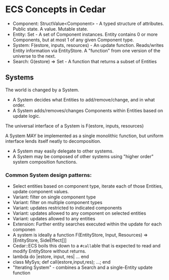# ECS Concepts in Cedar

- Component: StructValue<Component<T>>   - A typed structure of attributes. Public state. A value.  Mutable state.
- Entity:   Set<Component>               - A set of Component instances.  Entity contains 0 or more Components, but at most 1 of any given Component type.
- System:   F(estore, inputs, resources) - An update function.  Reads/writes Entity information via EntityStore. A "function" from one version of the universe to the next.
- Search:   G(estore) => Set<Entity>     - A function that returns a subset of Entities

## Systems
 The world is changed by a System.
   - A System decides what Entities to add/remove/change, and in what order.
   - A System adds/removes/changes Components within Entities based on update logic.

 The universal interface of a System is F(estore, inputs, resources)

 A System MAY be implemented as a single monolithic function, but uniform interface lends itself neatly to decomposition.
   - A System may easily delegate to other systems.
   - A System may be composed of other systems using "higher order" system composition functions.

 ### Common System design patterns:

 -  Select entities based on component type, iterate each of those Entities, update component values.
 -  Variant: filter on single component type
 -  Variant: filter on multiple component types
 -  Variant: updates restricted to indicated components
 -  Variant: updates allowed to any component on selected entities
 -  Variant: updates allowed to any entities
 -  Extension: Further entity searches executed within the update for each componen
 -  A system is ideally a function F(EntityStore, Input, Resources) => [EntityStore, SideEffect[]]
 -  Cedar::ECS boils this down to a `#call`able that is expected to read and modify EntityStore without returns.
 -  lambda do |estore, input, res| ... end
 -  class MySys; def call(estore,input,res); ...; end
 -  "Iterating System" - combines a Search and a single-Entity update function
